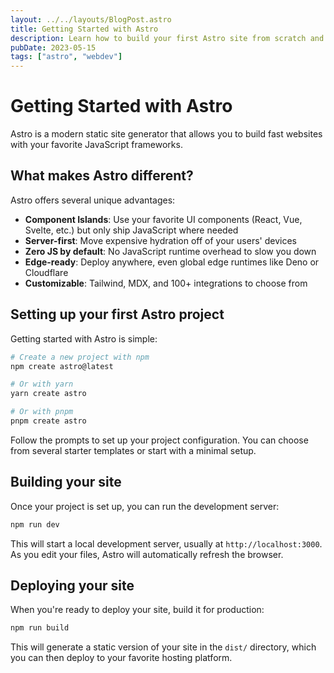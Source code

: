 ```yaml
---
layout: ../../layouts/BlogPost.astro
title: Getting Started with Astro
description: Learn how to build your first Astro site from scratch and deploy it to the web.
pubDate: 2023-05-15
tags: ["astro", "webdev"]
---
```


# Getting Started with Astro

Astro is a modern static site generator that allows you to build fast websites with your favorite JavaScript frameworks.

## What makes Astro different?

Astro offers several unique advantages:

- **Component Islands**: Use your favorite UI components (React, Vue, Svelte, etc.) but only ship JavaScript where needed
- **Server-first**: Move expensive hydration off of your users' devices
- **Zero JS by default**: No JavaScript runtime overhead to slow you down
- **Edge-ready**: Deploy anywhere, even global edge runtimes like Deno or Cloudflare
- **Customizable**: Tailwind, MDX, and 100+ integrations to choose from

## Setting up your first Astro project

Getting started with Astro is simple:

```bash
# Create a new project with npm
npm create astro@latest

# Or with yarn
yarn create astro

# Or with pnpm
pnpm create astro
```

Follow the prompts to set up your project configuration. You can choose from several starter templates or start with a minimal setup.

## Building your site

Once your project is set up, you can run the development server:

```bash
npm run dev
```

This will start a local development server, usually at `http://localhost:3000`. As you edit your files, Astro will automatically refresh the browser.

## Deploying your site

When you're ready to deploy your site, build it for production:

```bash
npm run build
```

This will generate a static version of your site in the `dist/` directory, which you can then deploy to your favorite hosting platform.
